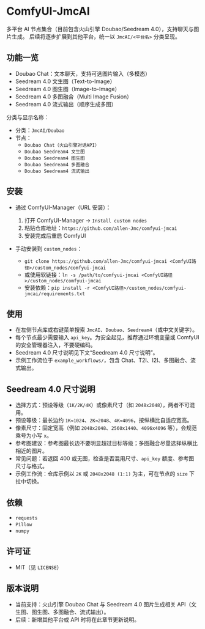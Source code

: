 # ComfyUI-JmcAI

多平台 AI 节点集合（目前包含火山引擎 Doubao/Seedream 4.0），支持聊天与图片生成。
后续将逐步扩展到其他平台，统一以 `JmcAI/<平台名>` 分类呈现。

## 功能一览
- Doubao Chat：文本聊天，支持可选图片输入（多模态）
- Seedream 4.0 文生图（Text-to-Image）
- Seedream 4.0 图生图（Image-to-Image）
- Seedream 4.0 多图融合（Multi Image Fusion）
- Seedream 4.0 流式输出（顺序生成多图）

分类与显示名称：
- 分类：`JmcAI/Doubao`
- 节点：
  - `Doubao Chat（火山引擎对话API）`
  - `Doubao Seedream4 文生图`
  - `Doubao Seedream4 图生图`
  - `Doubao Seedream4 多图融合`
  - `Doubao Seedream4 流式输出`

## 安装

- 通过 ComfyUI-Manager（URL 安装）：
  1. 打开 ComfyUI-Manager → `Install custom nodes`
  2. 粘贴仓库地址：`https://github.com/allen-Jmc/comfyui-jmcai`
  3. 安装完成后重启 ComfyUI

- 手动安装到 `custom_nodes`：
  - `git clone https://github.com/allen-Jmc/comfyui-jmcai <ComfyUI路径>/custom_nodes/comfyui-jmcai`
  - 或使用软链接：`ln -s /path/to/comfyui-jmcai <ComfyUI路径>/custom_nodes/comfyui-jmcai`
  - 安装依赖：`pip install -r <ComfyUI路径>/custom_nodes/comfyui-jmcai/requirements.txt`

## 使用
- 在左侧节点库或右键菜单搜索 `JmcAI`、`Doubao`、`Seedream4`（或中文关键字）。
- 每个节点最少需要输入 `api_key`。为安全起见，推荐通过环境变量或 ComfyUI 的安全管理器注入，不要硬编码。
- Seedream 4.0 尺寸说明见下文“Seedream 4.0 尺寸说明”。
- 示例工作流位于 `example_workflows/`，包含 Chat、T2I、I2I、多图融合、流式输出。

## Seedream 4.0 尺寸说明
- 选择方式：预设等级（`1K/2K/4K`）或像素尺寸（如 `2048x2048`），两者不可混用。
- 预设等级：最长边约 `1K≈1024`、`2K≈2048`、`4K≈4096`，按纵横比自适应宽高。
- 像素尺寸：固定宽高（例如 `2048x2048`、`2560x1440`、`4096x4096` 等），会规范乘号为小写 `x`。
- 参考图建议：参考图最长边不要明显超过目标等级；多图融合尽量选择纵横比相近的图片。
- 常见问题：若返回 400 或无图，检查是否混用尺寸、`api_key` 额度、参考图尺寸与格式。
- 示例工作流：仓库示例以 `2K` 或 `2048x2048 (1:1)` 为主，可在节点的 `size` 下拉中切换。

## 依赖
- `requests`
- `Pillow`
- `numpy`


## 许可证
- MIT（见 `LICENSE`）

## 版本说明
- 当前支持：火山引擎 Doubao Chat 与 Seedream 4.0 图片生成相关 API（文生图、图生图、多图融合、流式输出）。
- 后续：新增其他平台或 API 时将在此章节更新说明。